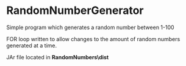 # RandomNumberGenerator
Simple program which generates a random number between 1-100

FOR loop written to allow changes to the amount of random numbers generated at a time.


JAr file located in <strong>RandomNumbers\dist</strong>

